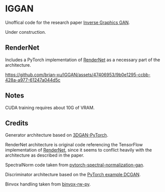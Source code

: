 # IGGAN

Unoffical code for the research paper [Inverse Graphics GAN](https://arxiv.org/pdf/2002.12674.pdf).

Under construction.

## RenderNet

Includes a PyTorch implementation of [RenderNet](https://github.com/thunguyenphuoc/RenderNet) as a necessary part of the architecture.

https://github.com/brian-xu/IGGAN/assets/47406953/9b0e1295-ccbb-428a-a977-61247a044d5c

## Notes

CUDA training requires about 10G of VRAM.

## Credits

Generator architecture based on [3DGAN-PyTorch](https://github.com/rimchang/3DGAN-Pytorch).

RenderNet architecture is original code referencing the TensorFlow implementation of
[RenderNet](https://github.com/thunguyenphuoc/RenderNet), since it seems to conflict heavily with the architecture as
described in the paper.

SpectralNorm code taken from
[pytorch-spectral-normalization-gan](https://github.com/christiancosgrove/pytorch-spectral-normalization-gan).

Discriminator architecture based on the
[PyTorch example DCGAN](https://github.com/pytorch/tutorials/blob/master/beginner_source/dcgan_faces_tutorial.py).

Binvox handling taken from [binvox-rw-py](https://github.com/dimatura/binvox-rw-py/blob/public/binvox_rw.py).
